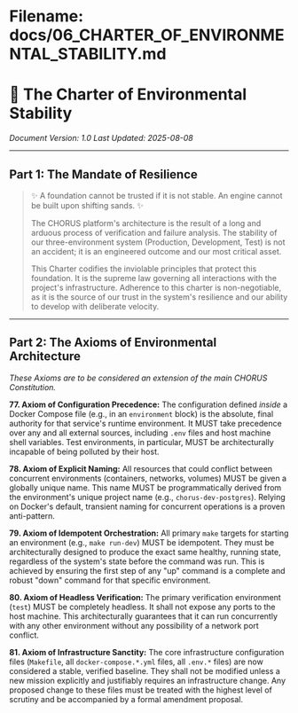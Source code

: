 # Filename: docs/06_CHARTER_OF_ENVIRONMENTAL_STABILITY.md

# 🔱 The Charter of Environmental Stability

_Document Version: 1.0_
_Last Updated: 2025-08-08_

---

## Part 1: The Mandate of Resilience

> ✨ A foundation cannot be trusted if it is not stable. An engine cannot be built upon shifting sands. ✨
>
> The CHORUS platform's architecture is the result of a long and arduous process of verification and failure analysis. The stability of our three-environment system (Production, Development, Test) is not an accident; it is an engineered outcome and our most critical asset.
>
> This Charter codifies the inviolable principles that protect this foundation. It is the supreme law governing all interactions with the project's infrastructure. Adherence to this charter is non-negotiable, as it is the source of our trust in the system's resilience and our ability to develop with deliberate velocity.

---

## Part 2: The Axioms of Environmental Architecture

_These Axioms are to be considered an extension of the main CHORUS Constitution._

**77. Axiom of Configuration Precedence:** The configuration defined _inside_ a Docker Compose file (e.g., in an `environment` block) is the absolute, final authority for that service's runtime environment. It MUST take precedence over any and all external sources, including `.env` files and host machine shell variables. Test environments, in particular, MUST be architecturally incapable of being polluted by their host.

**78. Axiom of Explicit Naming:** All resources that could conflict between concurrent environments (containers, networks, volumes) MUST be given a globally unique name. This name MUST be programmatically derived from the environment's unique project name (e.g., `chorus-dev-postgres`). Relying on Docker's default, transient naming for concurrent operations is a proven anti-pattern.

**79. Axiom of Idempotent Orchestration:** All primary `make` targets for starting an environment (e.g., `make run-dev`) MUST be idempotent. They must be architecturally designed to produce the exact same healthy, running state, regardless of the system's state before the command was run. This is achieved by ensuring the first step of any "up" command is a complete and robust "down" command for that specific environment.

**80. Axiom of Headless Verification:** The primary verification environment (`test`) MUST be completely headless. It shall not expose any ports to the host machine. This architecturally guarantees that it can run concurrently with any other environment without any possibility of a network port conflict.

**81. Axiom of Infrastructure Sanctity:** The core infrastructure configuration files (`Makefile`, all `docker-compose.*.yml` files, all `.env.*` files) are now considered a stable, verified baseline. They shall not be modified unless a new mission explicitly and justifiably requires an infrastructure change. Any proposed change to these files must be treated with the highest level of scrutiny and be accompanied by a formal amendment proposal.
